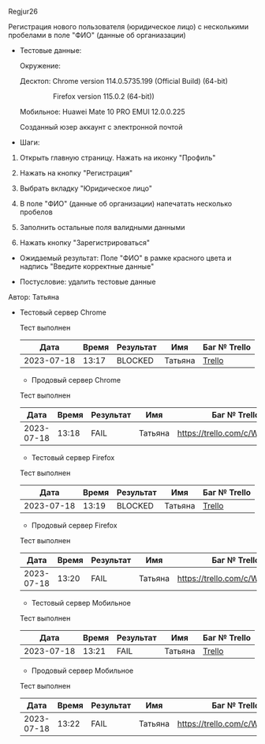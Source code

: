 Regjur26

Регистрация нового пользователя (юридическое лицо) с несколькими пробелами в поле "ФИО" (данные об органиазации)

* Тестовые данные: 
  
  Окружение:
  
  Десктоп: Chrome version 114.0.5735.199 (Official Build) (64-bit)
  
                   Firefox version 115.0.2 (64-bit))
  
  Мобильное: Huawei Mate 10 PRO EMUI 12.0.0.225
  
  Созданный юзер аккаунт с электронной почтой

* Шаги:
1. Открыть главную страницу. Нажать на иконку "Профиль"

2. Нажать на кнопку "Регистрация"

3. Выбрать вкладку "Юридическое лицо"

4. В поле "ФИО" (данные об организации) напечатать несколько пробелов

5. Заполнить остальные поля валидными данными

6. Нажать кнопку "Зарегистрироваться"
* Ожидаемый результат: Поле "ФИО" в рамке красного цвета и надпись "Введите корректные данные"

* Постусловие: удалить тестовые данные

Автор: Татьяна

* Тестовый сервер Chrome
  
  Тест выполнен
  
  | Дата       | Время | Результат | Имя     | Баг № Trello                            |
  | ---------- | ----- | --------- | ------- | --------------------------------------- |
  | 2023-07-18 | 13:17 | BLOCKED   | Татьяна | [Trello](https://trello.com/c/IqUL6US8) |
  
  - Продовый сервер Chrome
  
  Тест выполнен
  
  | Дата       | Время | Результат | Имя     | Баг № Trello                  |
  | ---------- | ----- | --------- | ------- | ----------------------------- |
  | 2023-07-18 | 13:18 | FAIL      | Татьяна | https://trello.com/c/WWOvj3WI |
  
  - Тестовый сервер Firefox
  
  Тест выполнен
  
  | Дата       | Время | Результат | Имя     | Баг № Trello                            |
  | ---------- | ----- | --------- | ------- | --------------------------------------- |
  | 2023-07-18 | 13:19 | BLOCKED   | Татьяна | [Trello](https://trello.com/c/IqUL6US8) |
  
  - Продовый сервер Firefox
  
  Тест выполнен
  
  | Дата       | Время | Результат | Имя     | Баг № Trello                  |
  | ---------- | ----- | --------- | ------- | ----------------------------- |
  | 2023-07-18 | 13:20 | FAIL      | Татьяна | https://trello.com/c/WWOvj3WI |
  
  - Тестовый сервер Мобильное
  
  Тест выполнен
  
  | Дата       | Время | Результат | Имя     | Баг № Trello                            |
  | ---------- | ----- | --------- | ------- | --------------------------------------- |
  | 2023-07-18 | 13:21 | FAIL      | Татьяна | [Trello](https://trello.com/c/HvbxgaEb) |
  
  - Продовый сервер Мобильное
  
  Тест выполнен
  
  | Дата       | Время | Результат | Имя     | Баг № Trello                  |
  | ---------- | ----- | --------- | ------- | ----------------------------- |
  | 2023-07-18 | 13:22 | FAIL      | Татьяна | https://trello.com/c/WWOvj3WI |
